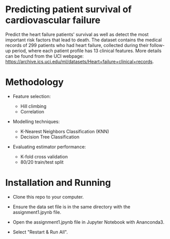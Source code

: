 # Predicting patient survival of cardiovascular failure

Predict the heart failure patients' survival as well as detect the most important risk factors that lead to death. The dataset contains the medical records of 299 patients who had heart failure, collected during their follow-up period, where each patient profile has 13 clinical features. More details can be found from the UCI webpage: https://archive.ics.uci.edu/ml/datasets/Heart+failure+clinical+records.

# Methodology

- Feature selection:

  - Hill climbing
  - Correlation

- Modelling techniques:

  - K-Nearest Neighbors Classification (KNN)
  - Decision Tree Classification

- Evaluating estimator performance:

  - K-fold cross validation
  - 80/20 train/test split

# Installation and Running

- Clone this repo to your computer.

- Ensure the data set file is in the same directory with the assignment1.jpynb file.

- Open the assignment1.jpynb file in Jupyter Notebook with Ananconda3.

- Select "Restart & Run All".
